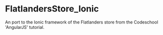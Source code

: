 # FlatlandersStore_Ionic
An port to the Ionic framework of the Flatlanders store from the Codeschool 'AngularJS' tutorial.
